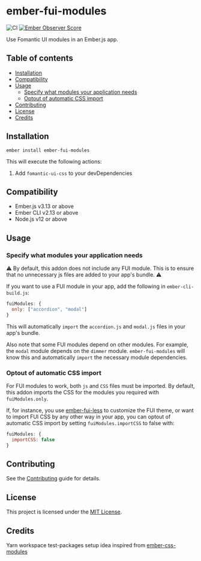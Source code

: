 <!-- omit in toc -->
# ember-fui-modules

![CI](https://github.com/bartocc/ember-fui-modules/workflows/CI/badge.svg)
[![Ember Observer Score](https://emberobserver.com/badges/ember-fui-modules.svg)](https://emberobserver.com/addons/ember-fui-modules)

Use Fomantic UI modules in an Ember.js app.

<!-- omit in toc -->
## Table of contents

- [Installation](#installation)
- [Compatibility](#compatibility)
- [Usage](#usage)
  - [Specify what modules your application needs](#specify-what-modules-your-application-needs)
  - [Optout of automatic CSS import](#optout-of-automatic-css-import)
- [Contributing](#contributing)
- [License](#license)
- [Credits](#credits)

## Installation

```
ember install ember-fui-modules
```

This will execute the following actions:

1. Add `fomantic-ui-css` to your devDependencies

## Compatibility

* Ember.js v3.13 or above
* Ember CLI v2.13 or above
* Node.js v12 or above

## Usage

### Specify what modules your application needs

⚠️ By default, this addon does not include any FUI module. This is to ensure that no unnecessary js files are added to your app's bundle. ⚠️

If you want to use a FUI module in your app, add the following in `ember-cli-build.js`:

```js
fuiModules: {
  only: ["accordion", "modal"]
}
```

This will automatically `import` the `accordion.js` and `modal.js` files in your app's bundle.

Also note that some FUI modules depend on other modules. For example, the `modal` module depends on the `dimmer` module.
`ember-fui-modules` will know this and automatically `import` the necessary module dependencies.

### Optout of automatic CSS import

For FUI modules to work, both `js` and `CSS` files must be imported. By default, this addon imports the CSS for the modules you required with `fuiModules.only`.

If, for instance, you use
[ember-fui-less](https://github.com/bartocc/ember-fui-less) to customize the FUI
theme, or want to import FUI CSS by any other way in your app, you can optout of automatic CSS import by setting `fuiModules.importCSS` to false with:

```js
fuiModules: {
  importCSS: false
}
```

## Contributing

See the [Contributing](CONTRIBUTING.md) guide for details.

## License

This project is licensed under the [MIT License](LICENSE.md).

## Credits

Yarn workspace test-packages setup idea inspired from [ember-css-modules](https://github.com/salsify/ember-css-modules)
